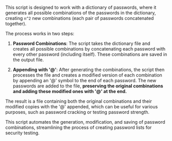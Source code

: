 This script is designed to work with a dictionary of passwords, where it generates all possible combinations of the passwords in the dictionary, creating `n^2` new combinations (each pair of passwords concatenated together). 

The process works in two steps:

1. **Password Combinations**: The script takes the dictionary file and creates all possible combinations by concatenating each password with every other password (including itself). These combinations are saved in the output file.

2. **Appending with '@'**: After generating the combinations, the script then processes the file and creates a modified version of each combination by appending an '@' symbol to the end of each password. The new passwords are added to the file, **preserving the original combinations and adding these modified ones with '@' at the end.**

The result is a file containing both the original combinations and their modified copies with the '@' appended, which can be useful for various purposes, such as password cracking or testing password strength.

This script automates the generation, modification, and saving of password combinations, streamlining the process of creating password lists for security testing.